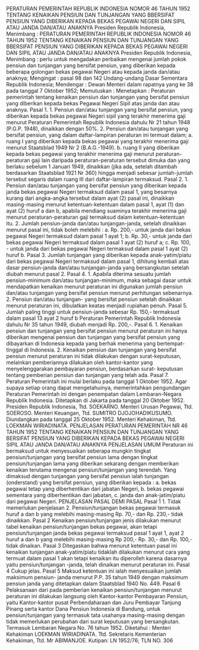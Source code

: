  PERATURAN PEMERINTAH REPUBLIK INDONESIA NOMOR 46 TAHUN 1952 TENTANG KENAIKAN PENSIUN DAN TUNJANGAN YANG BBERSIFAT PENSIUN YANG DIBERIKAN KEPADA BEKAS PEGAWAI NEGERI DAN SIPIL ATAU JANDA DAN/ATAU ANAKNYA Presiden Republik Indonesia, Menimbang : PERATURAN PEMERINTAH REPUBLIK INDONESIA NOMOR 46 TAHUN 1952 TENTANG KENAIKAN PENSIUN DAN TUNJANGAN YANG BBERSIFAT PENSIUN YANG DIBERIKAN KEPADA BEKAS PEGAWAI NEGERI DAN SIPIL ATAU JANDA DAN/ATAU ANAKNYA Presiden Republik Indonesia, Menimbang : perlu untuk mengadakan perbaikan mengenai jumlah pokok pensiun dan tunjangan yang bersifat pensiun, yang diberikan kepada beberapa golongan bekas pegawai Negeri atau kepada janda dan/atau anaknya;
Mengingat :
 pasal 98 dan 142 Undang-undang Dasar Sementara Republik Indonesia; Mendengar : Dewan Menteri dalam rapatnya yang ke 38 pada tanggal 7 Oktober 1952; Memutuskan : Menetapkan : Peraturan pemerintah tentang kenaikan pensiun dan tunjangan yang bersifat pensiun yang diberikan kepada bekas Pegawai Negeri Sipil atas janda dan atau anaknya. Pasal 1. 1. Pensiun dan/atau tunjangan yang bersifat pensiun, yang diberikan kepada bekas pegawai Negeri sipil yang terakhir menerima gaji menurut Peraturan Pemerintah Republik Indonesia dahulu Nr 21 tahun 1948 (P.G.P. 1948), dinaikkan dengan 50%. 2. Pensiun dan/atau tunjangan yang bersifat pensiun, yang dalam daftar-lampiran peraturan ini termuat dalam;
a. ruang I yang diberikan kepada bekas pegawai yang terakhir menerima gaji menurut Staatsblad 1949 Nr 2 (B.A.G.-1949). b. ruang II yang diberikan kepada bekas pegawai yang terakhir menerima gaji menurut peraturan-peraturan gaji lain daripada peraturan-peraturan tersebut dimuka dan yang berlaku sebelum 1 Januari 1949, dinaikkan (jika ada, setelah ditambah berdasarkan Staatsblad 1921 Nr 360) hingga menjadi sebesar jumlah-jumlah tersebut segaris dalam ruang III dari daftar-lampiran termaksud. Pasal 2. 1. Pensiun dan/atau tunjangan yang bersifat pensiun yang diberikan kepada janda bekas pegawai Negeri termaksud dalam pasal 1, yang besarnya kurang dari angka-angka tersebut dalam ayat (2) pasal ini, dinaikkan masing-masing menurut ketentuan-ketentuan dalam pasal 1, ayat (1) dan ayat (2) huruf a dan b, apabila mendiang suaminya terakhir menerima gaji menurut peraturan-peraturan gaji termaksud dalam ketentuan-ketentuan itu. 2. Jumlah pensiun-janda dan/atau tunjangan-janda, setelah dinaikkan menurut pasal ini, tidak boleh melebihi :
a. Rp. 200,- untuk janda dari bekas pegawai Negeri termaksud dalam pasal 1 ayat 1;
b. Rp. 30,- untuk janda dari bekas pegawai Negeri termaksud dalam pasal 1 ayat (2) huruf a;
c. Rp. 100, - untuk janda dari bekas pegawai Negeri termaksud dalam pasal 1 ayat (2) huruf b. Pasal 3. Jumlah tunjangan yang diberikan kepada anak-yatim/piatu dari bekas pegawai Negeri termaksud dalam pasal 1, dihitung kembali atas dasar pensiun-janda dan/atau tunjangan-janda yang bersangkutan setelah diubah menurut pasal 2. Pasal 4. 1. Apabila diterima sesuatu jumlah pensiun-minimum dan/atau tunjangan-minimum, maka sebagai dasar untuk mendapatkan kenaikan menurut peraturan ini digunakan jumlah pensiun dan/atau tunjangan yang bersifat pensiun menurut perhitungan sebenarnya. 2. Pensiun dan/atau tunjangan- yang bersifat pensiun setelah dinaikkan menurut peraturan ini, dibulatkan keatas menjadi rupiahan penuh. Pasal 5. Jumlah paling tinggi untuk pensiun-janda sebesar Rp. 150,- termaksud dalam pasal 13 ayat 2 huruf b Peraturan Pemerintah Republik Indonesia dahulu Nr 35 tahun 1949, diubah menjadi Rp. 200,-. Pasal 6. 1. Kenaikan pensiun dan tunjangan yang bersifat pensiun menurut peraturan ini hanya diberikan mengenai pensiun dan tunjangan yang bersifat pensiun yang dibayarkan di Indonesia kepada yang berhak menerima yang bertempat-tinggal di Indonesia. 2. Kenaikan pensiun dan tunjangan yang bersifat pensiun menurut peraturan ini tidak dilakukan dengan surat-keputusan, melainkan pemberiannya dilakukan oleh kantor-kantor yang menyelenggarakan pembayaran pensiun, berdasarkan surat- keputusan tentang pemberian pensiun dan tunjangan yang telah ada. Pasal 7. Peraturan Pemerintah ini mulai berlaku pada tanggal 1 Oktober 1952. Agar supaya setiap orang dapat mengetahuinya, memerintahkan pengundangan Peraturan Pemerintah ini dengan penempatan dalam Lembaran-Negara Republik Indonesia. Ditetapkan di Jakarta pada tanggal 20 Oktober 1952. Presiden Republik Indonesia, Ttd. SOEKARNO. Menteri Urusan Pegawai, Ttd. SOEROSO. Menteri Keuangan, Ttd. SUMITRO DJOJOHADIKUSUMO. Diundangkan pada tanggal 25 Oktober 1952. Menteri Kehakiman, Ttd. LOEKMAN WIRIADINATA. PENJELASAN PERATURAN PEMERINTAH NR 46 TAHUN 1952 TENTANG KENAIKAN PENSIUN DAN TUNJANGAN YANG BERSIFAT PENSIUN YANG DIBERIKAN KEPADA BEKAS PEGAWAI NEGERI SIPIL ATAU JANDA DAN/ATAU ANAKNYA PENJELASAN UMUM Peraturan ini bermaksud untuk menyesuaikan seberapa mungkin tingkat pensiun/tunjangan yang bersifat pensiun lama dengan tingkat pensiun/tunjangan lama yang diberikan sekarang dengan memberikan kenaikan terutama mengenai pensiun/tunjangan yang terendah. Yang dimaksud dengan tunjangan yang bersifat pensiun ialah tunjangan (onderstand) yang bersifat pensiun, yang diberikan kepada :
a. bekas pegawai tetap yang diberhentikan dari jabatan Negeri, b. bekas pegawai sementara yang diberhentikan dari jabatan, c. janda dan anak-jatim/piatu dari pegawai Negeri. PENJELASAN PASAL DEMI PASAL Pasal 1 1. Tidak memerlukan penjelasan 2. Pensiun/tunjangan bekas pegawai termasuk huruf a dan b yang melebihi masing-masing Rp. 70,- dan Rp. 230,- tidak dinaikkan. Pasal 2 Kenaikan pensiun/tunjangan jenis dilakukan menurut tabel kenaikan pensiun/tunjangan bekas pegawai, akan tetapi pensiun/tunjangan janda bekas pegawai termaksud pasal 1 ayat 1, ayat 2 huruf a dan b yang melebihi masing-masing Rp 200,- Rp. 30,- dan Rp. 100,- tidak dinaikan. Pasal 3 Ditegaskan bahwa menurut ketentuan pasal ini kenaikan tunjangan anak-yatim/piatu tidaklah dilakukan menurut cara yang termuat dalam pasal 1 akan tetapi kenaikan itu diperolleh karena dasarnya yaitu pensiun/tunjangan -janda, telah dinaikan menurut peraturan ini. Pasal 4 Cukup jelas. Pasal 5 Maksud ketentuan ini ialah menyesuaikan jumlah maksimum pensiun- janda menurut P.P. 35 tahun 1949 dengan maksimum pensiun janda yang ditetapkan dalam Staatsblad 1940 No. 449. Pasal 6 Pelaksanaan dari pada pemberian kenaikan pensiun/tunjangan menurut peraturan ini dilakukan langsung oleh Kantor-kantor Pembayaran Pensiun, yaitu Kantor-kantor pusat Perbendaharaan dan Juru Pembayar Tanjung Pinang serta kantor Dana Pensiun Indonesia di Bandung, untuk pensiun/tunjangan yang termasuk tata usahanya masing-masing dengan tidak memerlukan perubahan dari surat keputusan yang bersangkutan. Termasuk Lembaran Negara No. 76 tahun 1952. Diketahui : Menteri Kehakiman LOEKMAN WIRIADINATA. Ttd. Sekretaris Kementerian Kehakiman, Ttd. Mr ABIMANJOE. Kutipan: LN 1952/76; TLN NO. 306